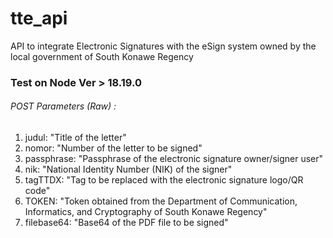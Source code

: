 # tte_api

API to integrate Electronic Signatures with the eSign system owned by the local government of South Konawe Regency

### Test on Node Ver > 18.19.0

###### POST Parameters (Raw) :

1. judul: "Title of the letter"
2. nomor: "Number of the letter to be signed"
3. passphrase: "Passphrase of the electronic signature owner/signer user"
4. nik: "National Identity Number (NIK) of the signer"
5. tagTTDX: "Tag to be replaced with the electronic signature logo/QR code"
6. TOKEN: "Token obtained from the Department of Communication, Informatics, and Cryptography of South Konawe Regency"
7. filebase64: "Base64 of the PDF file to be signed"
